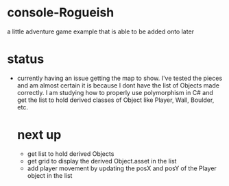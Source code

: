 # console-Rogueish
a little adventure game example that is able to be added onto later



# status
 - currently having an issue getting the map to show. I've tested the pieces and am almost certain it is because I dont have the list of Objects made correctly. I am studying how to properly use polymorphism in C# and get the list<Object> to hold derived classes of Object like Player, Wall, Boulder, etc.

# next up
  - get list to hold derived Objects
  - get grid to display the derived Object.asset in the list
  - add player movement by updating the posX and posY of the Player object in the list
